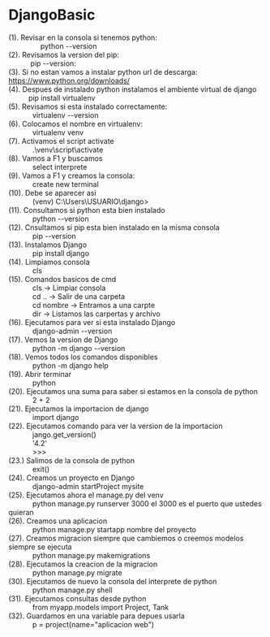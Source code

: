 # DjangoBasic
(1). Revisar en la consola si tenemos python:<br>
    &nbsp;&nbsp;&nbsp;&nbsp;&nbsp;&nbsp;&nbsp;&nbsp;&nbsp;&nbsp;&nbsp;&nbsp;&nbsp;&nbsp;&nbsp;&nbsp;python --version<br>
(2). Revisamos la version del pip:<br>
    &nbsp;&nbsp;&nbsp;&nbsp;&nbsp;&nbsp;&nbsp;&nbsp;&nbsp;&nbsp;&nbsp;pip --version:<br>
(3). Si no estan vamos a instalar python url de descarga:<br>
    https://www.python.org/downloads/<br>
(4). Despues de instalado python instalamos el ambiente virtual de django<br>
    &nbsp;&nbsp;&nbsp;&nbsp;&nbsp;&nbsp;&nbsp;&nbsp;&nbsp;&nbsp;pip install virtualenv<br>
(5). Revisamos si esta instalado correctamente:<br>
    &nbsp;&nbsp;&nbsp;&nbsp;&nbsp;&nbsp;&nbsp;&nbsp;&nbsp;&nbsp;&nbsp;&nbsp;virtualenv --version<br>
(6). Colocamos el nombre en virtualenv:<br>
    &nbsp;&nbsp;&nbsp;&nbsp;&nbsp;&nbsp;&nbsp;&nbsp;&nbsp;&nbsp;&nbsp;&nbsp;virtualenv venv<br>
(7). Activamos el script activate<br>
    &nbsp;&nbsp;&nbsp;&nbsp;&nbsp;&nbsp;&nbsp;&nbsp;&nbsp;&nbsp;&nbsp;&nbsp;.\venv\script\activate<br>
(8). Vamos a F1 y buscamos <br>
    &nbsp;&nbsp;&nbsp;&nbsp;&nbsp;&nbsp;&nbsp;&nbsp;&nbsp;&nbsp;&nbsp;&nbsp;select interprete<br>
(9). Vamos a F1 y creamos la consola:<br>
    &nbsp;&nbsp;&nbsp;&nbsp;&nbsp;&nbsp;&nbsp;&nbsp;&nbsp;&nbsp;&nbsp;&nbsp;create new terminal<br>
(10). Debe se aparecer asi<br>
      &nbsp;&nbsp;&nbsp;&nbsp;&nbsp;&nbsp;&nbsp;&nbsp;&nbsp;&nbsp;&nbsp;&nbsp;(venv) C:\Users\USUARIO\django><br>
(11). Consultamos si python esta bien instalado <br>
      &nbsp;&nbsp;&nbsp;&nbsp;&nbsp;&nbsp;&nbsp;&nbsp;&nbsp;&nbsp;&nbsp;&nbsp;python --version<br>
(12). Cnsultamos si pip esta bien instalado en la misma consola<br>
      &nbsp;&nbsp;&nbsp;&nbsp;&nbsp;&nbsp;&nbsp;&nbsp;&nbsp;&nbsp;&nbsp;&nbsp;pip --version<br>
(13). Instalamos Django <br>
      &nbsp;&nbsp;&nbsp;&nbsp;&nbsp;&nbsp;&nbsp;&nbsp;&nbsp;&nbsp;&nbsp;&nbsp;pip install django<br>
(14). Limpiamos consola <br>
      &nbsp;&nbsp;&nbsp;&nbsp;&nbsp;&nbsp;&nbsp;&nbsp;&nbsp;&nbsp;&nbsp;&nbsp;cls<br>
(15). Comandos basicos de cmd<br>
      &nbsp;&nbsp;&nbsp;&nbsp;&nbsp;&nbsp;&nbsp;&nbsp;&nbsp;&nbsp;&nbsp;&nbsp;cls -> Limpiar consola<br>
      &nbsp;&nbsp;&nbsp;&nbsp;&nbsp;&nbsp;&nbsp;&nbsp;&nbsp;&nbsp;&nbsp;&nbsp;cd .. -> Salir de una carpeta<br>
      &nbsp;&nbsp;&nbsp;&nbsp;&nbsp;&nbsp;&nbsp;&nbsp;&nbsp;&nbsp;&nbsp;&nbsp;cd nombre -> Entramos a una carpte<br>
      &nbsp;&nbsp;&nbsp;&nbsp;&nbsp;&nbsp;&nbsp;&nbsp;&nbsp;&nbsp;&nbsp;&nbsp;dir -> Listamos las carpertas y archivo<br>
(16). Ejecutamos para ver si esta instalado Django<br>
      &nbsp;&nbsp;&nbsp;&nbsp;&nbsp;&nbsp;&nbsp;&nbsp;&nbsp;&nbsp;&nbsp;&nbsp;django-admin --version<br>
(17). Vemos la version de Django<br>
      &nbsp;&nbsp;&nbsp;&nbsp;&nbsp;&nbsp;&nbsp;&nbsp;&nbsp;&nbsp;&nbsp;&nbsp;python -m django --version<br>
(18). Vemos todos los comandos disponibles<br>
      &nbsp;&nbsp;&nbsp;&nbsp;&nbsp;&nbsp;&nbsp;&nbsp;&nbsp;&nbsp;&nbsp;&nbsp;python -m django help <br>
(19). Abrir terminar <br>
      &nbsp;&nbsp;&nbsp;&nbsp;&nbsp;&nbsp;&nbsp;&nbsp;&nbsp;&nbsp;&nbsp;&nbsp;python<br>
(20). Ejecutamos una suma para saber si estamos en la consola de python<br>
      &nbsp;&nbsp;&nbsp;&nbsp;&nbsp;&nbsp;&nbsp;&nbsp;&nbsp;&nbsp;&nbsp;&nbsp;2 + 2<br>
(21). Ejecutamos la importacion de django<br>
       &nbsp;&nbsp;&nbsp;&nbsp;&nbsp;&nbsp;&nbsp;&nbsp;&nbsp;&nbsp;&nbsp;&nbsp;import django<br>
(22). Ejecutamos comando para ver la version de la importacion<br>
      &nbsp;&nbsp;&nbsp;&nbsp;&nbsp;&nbsp;&nbsp;&nbsp;&nbsp;&nbsp;&nbsp;&nbsp;jango.get_version()<br>
      &nbsp;&nbsp;&nbsp;&nbsp;&nbsp;&nbsp;&nbsp;&nbsp;&nbsp;&nbsp;&nbsp;&nbsp;'4.2'<br>
      &nbsp;&nbsp;&nbsp;&nbsp;&nbsp;&nbsp;&nbsp;&nbsp;&nbsp;&nbsp;&nbsp;&nbsp;>>> <br>
(23.) Salimos de la consola de python<br>
      &nbsp;&nbsp;&nbsp;&nbsp;&nbsp;&nbsp;&nbsp;&nbsp;&nbsp;&nbsp;&nbsp;&nbsp;exit()<br>
(24). Creamos un proyecto en Django<br>
      &nbsp;&nbsp;&nbsp;&nbsp;&nbsp;&nbsp;&nbsp;&nbsp;&nbsp;&nbsp;&nbsp;&nbsp;django-admin startProject mysite<br>
(25). Ejecutamos ahora el manage.py del venv<br>
      &nbsp;&nbsp;&nbsp;&nbsp;&nbsp;&nbsp;&nbsp;&nbsp;&nbsp;&nbsp;&nbsp;&nbsp;python manage.py runserver 3000 el 3000 es el puerto que ustedes quieran<br>
(26). Creamos una aplicacion <br>
      &nbsp;&nbsp;&nbsp;&nbsp;&nbsp;&nbsp;&nbsp;&nbsp;&nbsp;&nbsp;&nbsp;&nbsp;python manage.py startapp  nombre del proyecto<br>
(27). Creamos migracion siempre que cambiemos o creemos modelos siempre se ejecuta<br>
      &nbsp;&nbsp;&nbsp;&nbsp;&nbsp;&nbsp;&nbsp;&nbsp;&nbsp;&nbsp;&nbsp;&nbsp;python manage.py makemigrations<br>
(28). Ejecutamos la creacion de la migracion<br>
      &nbsp;&nbsp;&nbsp;&nbsp;&nbsp;&nbsp;&nbsp;&nbsp;&nbsp;&nbsp;&nbsp;&nbsp;python manage.py migrate<br>
(30). Ejecutamos de nuevo la consola del interprete de python<br>
      &nbsp;&nbsp;&nbsp;&nbsp;&nbsp;&nbsp;&nbsp;&nbsp;&nbsp;&nbsp;&nbsp;&nbsp;python manage.py shell<br>
(31). Ejecutamos consultas desde python<br>
      &nbsp;&nbsp;&nbsp;&nbsp;&nbsp;&nbsp;&nbsp;&nbsp;&nbsp;&nbsp;&nbsp;&nbsp;from myapp.models import Project, Tank<br>
(32). Guardamos en una variable para depues usarla<br>
     &nbsp;&nbsp;&nbsp;&nbsp;&nbsp;&nbsp;&nbsp;&nbsp;&nbsp;&nbsp;&nbsp;&nbsp;p = project(name="aplicacion web")<br>
      
